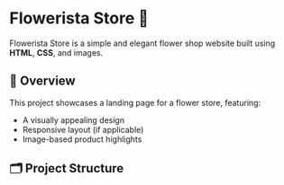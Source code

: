 # Flowerista Store 🌸

Flowerista Store is a simple and elegant flower shop website built using **HTML**, **CSS**, and images.

## 🌟 Overview

This project showcases a landing page for a flower store, featuring:
- A visually appealing design
- Responsive layout (if applicable)
- Image-based product highlights

## 🗂️ Project Structure

